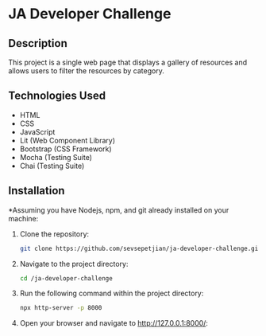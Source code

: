 # JA Developer Challenge

## Description

This project is a single web page that displays a gallery of resources and allows users to filter the resources by category.

## Technologies Used

- HTML
- CSS
- JavaScript
- Lit (Web Component Library)
- Bootstrap (CSS Framework)
- Mocha (Testing Suite)
- Chai (Testing Suite)

## Installation
*Assuming you have Nodejs, npm, and git already installed on your machine:

1. Clone the repository:
   ```sh
   git clone https://github.com/sevsepetjian/ja-developer-challenge.git

2. Navigate to the project directory:
   ```sh
   cd /ja-developer-challenge

3. Run the following command within the project directory:
   ```sh
   npx http-server -p 8000
   
4. Open your browser and navigate to http://127.0.0.1:8000/:


